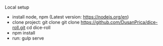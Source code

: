 Local setup

- install node, npm (Latest version: https://nodejs.org/en)
- clone project: git clone git clone https://github.com/DusanPrica/dice-roll.git cd dice-roll
- npm install
- run: gulp serve
